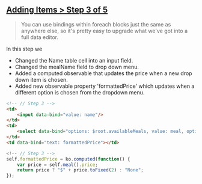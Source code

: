 ## [Adding Items > Step 3 of 5](http://learn.knockoutjs.com/#/?tutorial=collections)
> You can use bindings within foreach blocks just the same as anywhere else, so it's pretty easy to upgrade what we've got into a full data editor.

In this step we
- Changed the Name table cell into an input field.
- Changed the mealName field to drop down menu.
- Added a computed observable that updates the price when a new drop down item is chosen.
- Added new observable property 'formattedPrice' which updates when a different option is chosen from the dropdown menu.

```html
<!-- // Step 3 -->
<td>
	<input data-bind="value: name"/>
</td>
<td>
	<select data-bind="options: $root.availableMeals, value: meal, optionsText: 'mealName'" /></select>
</td>
<td data-bind="text: formattedPrice"></td>

```

```javascript
<!-- // Step 3 -->
self.formattedPrice = ko.computed(function() {
	var price = self.meal().price;
	return price ? "$" + price.toFixed(2) : "None";
});
```
